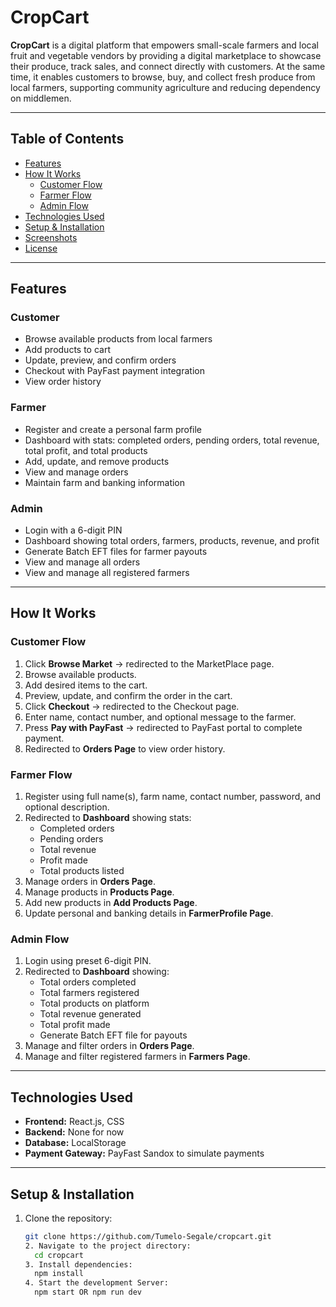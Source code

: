# CropCart

**CropCart** is a digital platform that empowers small-scale farmers and local fruit and vegetable vendors by providing a digital marketplace to showcase their produce, track sales, and connect directly with customers. At the same time, it enables customers to browse, buy, and collect fresh produce from local farmers, supporting community agriculture and reducing dependency on middlemen.  

---

## Table of Contents

- [Features](#features)  
- [How It Works](#how-it-works)  
  - [Customer Flow](#customer-flow)  
  - [Farmer Flow](#farmer-flow)  
  - [Admin Flow](#admin-flow)  
- [Technologies Used](#technologies-used)  
- [Setup & Installation](#setup--installation)  
- [Screenshots](#screenshots)  
- [License](#license)  

---

## Features

### Customer
- Browse available products from local farmers  
- Add products to cart  
- Update, preview, and confirm orders  
- Checkout with PayFast payment integration  
- View order history  

### Farmer
- Register and create a personal farm profile  
- Dashboard with stats: completed orders, pending orders, total revenue, total profit, and total products  
- Add, update, and remove products  
- View and manage orders  
- Maintain farm and banking information  

### Admin
- Login with a 6-digit PIN  
- Dashboard showing total orders, farmers, products, revenue, and profit  
- Generate Batch EFT files for farmer payouts  
- View and manage all orders  
- View and manage all registered farmers  

---

## How It Works

### Customer Flow
1. Click **Browse Market** → redirected to the MarketPlace page.  
2. Browse available products.  
3. Add desired items to the cart.  
4. Preview, update, and confirm the order in the cart.  
5. Click **Checkout** → redirected to the Checkout page.  
6. Enter name, contact number, and optional message to the farmer.  
7. Press **Pay with PayFast** → redirected to PayFast portal to complete payment.  
8. Redirected to **Orders Page** to view order history.  

### Farmer Flow
1. Register using full name(s), farm name, contact number, password, and optional description.  
2. Redirected to **Dashboard** showing stats:  
   - Completed orders  
   - Pending orders  
   - Total revenue  
   - Profit made  
   - Total products listed  
3. Manage orders in **Orders Page**.  
4. Manage products in **Products Page**.  
5. Add new products in **Add Products Page**.  
6. Update personal and banking details in **FarmerProfile Page**.  

### Admin Flow
1. Login using preset 6-digit PIN.  
2. Redirected to **Dashboard** showing:  
   - Total orders completed  
   - Total farmers registered  
   - Total products on platform  
   - Total revenue generated  
   - Total profit made  
   - Generate Batch EFT file for payouts  
3. Manage and filter orders in **Orders Page**.  
4. Manage and filter registered farmers in **Farmers Page**.  

---

## Technologies Used
- **Frontend:** React.js, CSS  
- **Backend:** None for now
- **Database:** LocalStorage  
- **Payment Gateway:** PayFast Sandox to simulate payments 

---

## Setup & Installation

1. Clone the repository:  
   ```bash
   git clone https://github.com/Tumelo-Segale/cropcart.git
   2. Navigate to the project directory:
     cd cropcart
   3. Install dependencies:
     npm install
   4. Start the development Server:
     npm start OR npm run dev
